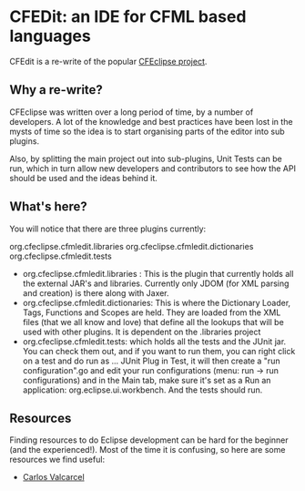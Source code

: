 CFEDit: an IDE for CFML based languages
=======================================
CFEdit is a re-write of the popular [CFEclipse project](https://github.com/cfeclipse/cfeclipse). 

Why a re-write?
---------------
CFEclipse was written over a long period of time, by a number of developers. A lot of the knowledge and best practices have been lost in the mysts of time so the idea is to start organising parts of the editor into sub plugins. 

Also, by splitting the main project out into sub-plugins, Unit Tests can be run, which in turn allow new developers and contributors to see how the API should be used and the ideas behind it. 


What's here?
------------
You will notice that there are three plugins currently:

org.cfeclipse.cfmledit.libraries
org.cfeclipse.cfmledit.dictionaries
org.cfeclipse.cfmledit.tests

*	org.cfeclipse.cfmledit.libraries : This is the plugin that currently
holds all the external JAR's and libraries. Currently only JDOM (for
XML parsing and creation) is there along with Jaxer.
*	org.cfeclipse.cfmledit.dictionaries: This is where the Dictionary
Loader, Tags, Functions and Scopes are held. They are loaded from the
XML files (that we all know and love) that define all the lookups that
will be used with other plugins. It is dependent on the .libraries
project
*	 org.cfeclipse.cfmledit.tests: which holds all
the tests and the JUnit jar. You can check them out, and if you want
to run them, you can right click on a test and do run as ... JUnit
Plug in Test, it will then create a "run configuration".go and edit
your run configurations (menu: run -> run configurations) and in the
Main tab, make sure it's set as a Run an application:
org.eclipse.ui.workbench. And the tests should run.


Resources
---------
Finding resources to do Eclipse development can be hard for the beginner (and the experienced!). Most of the time it is confusing, so here are some resources we find useful:
*	[Carlos Valcarcel]( http://cvalcarcel.wordpress.com/2009/10/11/writing-an-eclipse-plug-in-part-5-adding-icons-and-a-new-project-structure/)

